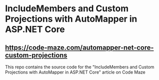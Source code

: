 # IncludeMembers and Custom Projections with AutoMapper in ASP.NET Core
## https://code-maze.com/automapper-net-core-custom-projections
This repo contains the source code for the "IncludeMembers and Custom Projections with AutoMapper in ASP.NET Core" article on Code Maze
